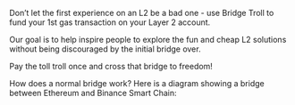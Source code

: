 Don’t let the first experience on an L2  be a bad one - use Bridge Troll to fund your 1st gas transaction on your Layer 2 account. 

Our goal is to help inspire people to explore the fun and cheap L2 solutions without being discouraged by the initial bridge over. 

Pay the toll troll once and cross that bridge to freedom! 



How does a normal bridge work? Here is a diagram showing a bridge between Ethereum and Binance Smart Chain:
